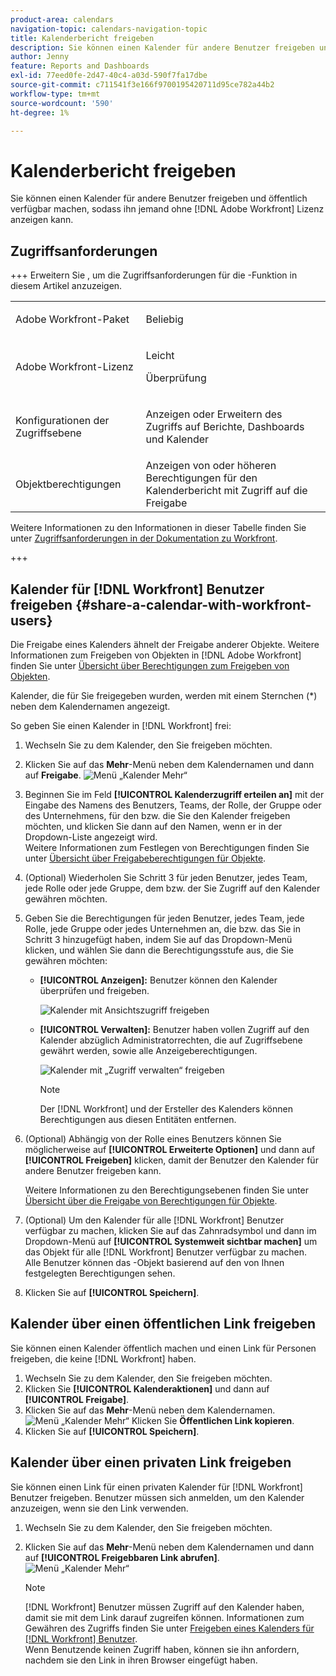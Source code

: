```yaml
---
product-area: calendars
navigation-topic: calendars-navigation-topic
title: Kalenderbericht freigeben
description: Sie können einen Kalender für andere Benutzer freigeben und öffentlich verfügbar machen, sodass ihn  [!DNL Adobe Workfront]  ohne Lizenz anzeigen können.
author: Jenny
feature: Reports and Dashboards
exl-id: 77eed0fe-2d47-40c4-a03d-590f7fa17dbe
source-git-commit: c711541f3e166f9700195420711d95ce782a44b2
workflow-type: tm+mt
source-wordcount: '590'
ht-degree: 1%

---
```


# Kalenderbericht freigeben


Sie können einen Kalender für andere Benutzer freigeben und öffentlich verfügbar machen, sodass ihn jemand ohne [!DNL Adobe Workfront] Lizenz anzeigen kann.

## Zugriffsanforderungen

+++ Erweitern Sie , um die Zugriffsanforderungen für die -Funktion in diesem Artikel anzuzeigen.

<table style="table-layout:auto"> 
 <col> 
 </col> 
 <col> 
 </col> 
 <tbody> 
  <tr> 
   <td role="rowheader">Adobe Workfront-Paket</td> 
   <td> <p>Beliebig</p> </td> 
  </tr> 
  <tr> 
   <td role="rowheader">Adobe Workfront-Lizenz</td> 
   <td><p>Leicht</p>
       <p>Überprüfung</p></td> 
  </tr> 
  <tr> 
   <td role="rowheader">Konfigurationen der Zugriffsebene</td> 
   <td> <p> Anzeigen oder Erweitern des Zugriffs auf Berichte, Dashboards und Kalender</p></td> 
  </tr> 
  <tr> 
   <td role="rowheader">Objektberechtigungen</td> 
   <td>Anzeigen von oder höheren Berechtigungen für den Kalenderbericht mit Zugriff auf die Freigabe</td> 
  </tr> 
 </tbody> 
</table>

Weitere Informationen zu den Informationen in dieser Tabelle finden Sie unter [Zugriffsanforderungen in der Dokumentation zu Workfront](/help/quicksilver/administration-and-setup/add-users/access-levels-and-object-permissions/access-level-requirements-in-documentation.md).

+++

## Kalender für [!DNL Workfront] Benutzer freigeben {#share-a-calendar-with-workfront-users}

Die Freigabe eines Kalenders ähnelt der Freigabe anderer Objekte. Weitere Informationen zum Freigeben von Objekten in [!DNL Adobe Workfront] finden Sie unter [Übersicht über Berechtigungen zum Freigeben von Objekten](../../../workfront-basics/grant-and-request-access-to-objects/sharing-permissions-on-objects-overview.md).

Kalender, die für Sie freigegeben wurden, werden mit einem Sternchen (&#42;) neben dem Kalendernamen angezeigt.

So geben Sie einen Kalender in [!DNL Workfront] frei:

1. Wechseln Sie zu dem Kalender, den Sie freigeben möchten.
1. Klicken Sie auf das **Mehr**-Menü neben dem Kalendernamen und dann auf **Freigabe**.
   ![Menü „Kalender Mehr“](assets/more-menu-calendar.png)
1. Beginnen Sie im Feld **[!UICONTROL Kalenderzugriff erteilen an]** mit der Eingabe des Namens des Benutzers, Teams, der Rolle, der Gruppe oder des Unternehmens, für den bzw. die Sie den Kalender freigeben möchten, und klicken Sie dann auf den Namen, wenn er in der Dropdown-Liste angezeigt wird.\
   Weitere Informationen zum Festlegen von Berechtigungen finden Sie unter [Übersicht über Freigabeberechtigungen für Objekte](../../../workfront-basics/grant-and-request-access-to-objects/sharing-permissions-on-objects-overview.md).

1. (Optional) Wiederholen Sie Schritt 3 für jeden Benutzer, jedes Team, jede Rolle oder jede Gruppe, dem bzw. der Sie Zugriff auf den Kalender gewähren möchten.
1. Geben Sie die Berechtigungen für jeden Benutzer, jedes Team, jede Rolle, jede Gruppe oder jedes Unternehmen an, die bzw. das Sie in Schritt 3 hinzugefügt haben, indem Sie auf das Dropdown-Menü klicken, und wählen Sie dann die Berechtigungsstufe aus, die Sie gewähren möchten:

   * **[!UICONTROL Anzeigen]:** Benutzer können den Kalender überprüfen und freigeben.

     ![Kalender mit Ansichtszugriff freigeben](assets/view-calendar.png)

   * **[!UICONTROL Verwalten]:** Benutzer haben vollen Zugriff auf den Kalender abzüglich Administratorrechten, die auf Zugriffsebene gewährt werden, sowie alle Anzeigeberechtigungen.

     ![Kalender mit „Zugriff verwalten“ freigeben](assets/manage-calendar.png)

     >[!NOTE]
     >
     >Der [!DNL Workfront] und der Ersteller des Kalenders können Berechtigungen aus diesen Entitäten entfernen.

1. (Optional) Abhängig von der Rolle eines Benutzers können Sie möglicherweise auf **[!UICONTROL Erweiterte Optionen]** und dann auf **[!UICONTROL Freigeben]** klicken&#x200B;, damit der Benutzer den Kalender für andere Benutzer freigeben kann.

   Weitere Informationen zu den Berechtigungsebenen finden Sie unter [Übersicht über die Freigabe von Berechtigungen für Objekte](../../../workfront-basics/grant-and-request-access-to-objects/sharing-permissions-on-objects-overview.md).

1. (Optional) Um den Kalender für alle [!DNL Workfront] Benutzer verfügbar zu machen, klicken Sie auf das Zahnradsymbol und dann im Dropdown-Menü auf **[!UICONTROL Systemweit sichtbar machen]** um das Objekt für alle [!DNL Workfront] Benutzer verfügbar zu machen.\
   Alle Benutzer können das -Objekt basierend auf den von Ihnen festgelegten Berechtigungen sehen.

1. Klicken Sie auf **[!UICONTROL Speichern]**.

## Kalender über einen öffentlichen Link freigeben

Sie können einen Kalender öffentlich machen und einen Link für Personen freigeben, die keine [!DNL Workfront] haben.

1. Wechseln Sie zu dem Kalender, den Sie freigeben möchten.
1. Klicken Sie **[!UICONTROL Kalenderaktionen]** und dann auf **[!UICONTROL Freigabe]**.
1. Klicken Sie auf das **Mehr**-Menü neben dem Kalendernamen.
   ![Menü „Kalender Mehr“](assets/more-menu-calendar.png)
Klicken Sie **Öffentlichen Link kopieren**.
1. Klicken Sie auf **[!UICONTROL Speichern]**.

## Kalender über einen privaten Link freigeben

Sie können einen Link für einen privaten Kalender für [!DNL Workfront] Benutzer freigeben. Benutzer müssen sich anmelden, um den Kalender anzuzeigen, wenn sie den Link verwenden.

1. Wechseln Sie zu dem Kalender, den Sie freigeben möchten.
1. Klicken Sie auf das **Mehr**-Menü neben dem Kalendernamen und dann auf **[!UICONTROL Freigebbaren Link abrufen]**.
   ![Menü „Kalender Mehr“](assets/more-menu-calendar.png)

   >[!NOTE]
   >
   >[!DNL Workfront] Benutzer müssen Zugriff auf den Kalender haben, damit sie mit dem Link darauf zugreifen können. Informationen zum Gewähren des Zugriffs finden Sie unter [Freigeben eines Kalenders für  [!DNL Workfront] Benutzer](#share-a-calendar-with-workfront-users).\
   >Wenn Benutzende keinen Zugriff haben, können sie ihn anfordern, nachdem sie den Link in ihren Browser eingefügt haben.
